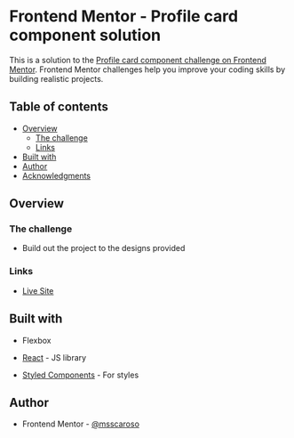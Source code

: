 # Frontend Mentor - Profile card component solution

This is a solution to the [Profile card component challenge on Frontend Mentor](https://www.frontendmentor.io/challenges/profile-card-component-cfArpWshJ). Frontend Mentor challenges help you improve your coding skills by building realistic projects.

## Table of contents

- [Overview](#overview)
    - [The challenge](#the-challenge)
    - [Links](#links)
- [Built with](#built-with)
- [Author](#author)
- [Acknowledgments](#acknowledgments)


## Overview

### The challenge

- Build out the project to the designs provided

### Links

- [Live Site](https://wonderful-ramanujan-bb68cc.netlify.app/)


## Built with
- Flexbox

- [React](https://reactjs.org/) - JS library
- [Styled Components](https://styled-components.com/) - For styles

## Author


- Frontend Mentor - [@msscaroso](https://www.frontendmentor.io/profile/msscaroso)

